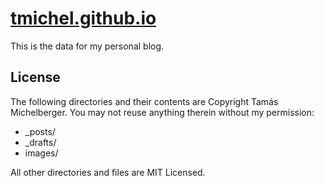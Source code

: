 # [tmichel.github.io](http://tmichel.github.io)

This is the data for my personal blog.

## License

The following directories and their contents are Copyright Tamás Michelberger.
You may not reuse anything therein without my permission:

* _posts/
* _drafts/
* images/

All other directories and files are MIT Licensed.
